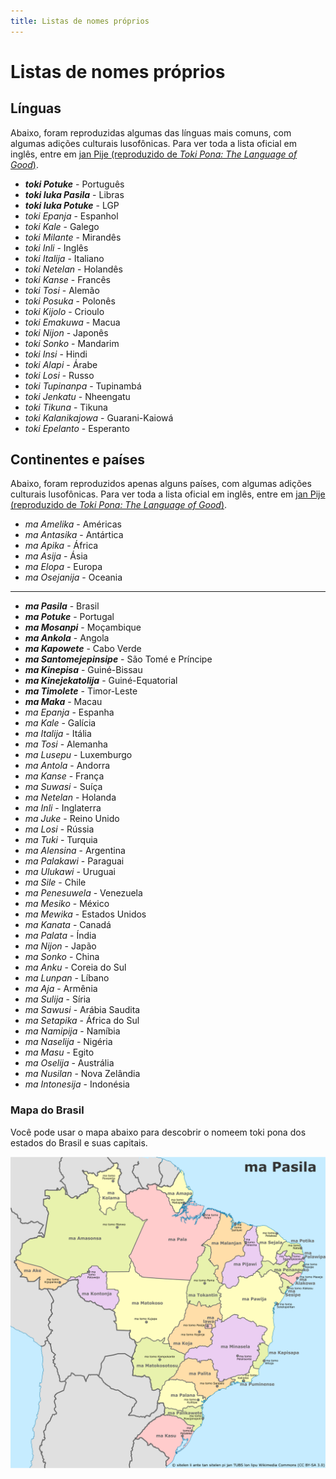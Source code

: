 ```yaml
---
title: Listas de nomes próprios
---
```

# Listas de nomes próprios

## Línguas

Abaixo, foram reproduzidas algumas das línguas mais comuns, com algumas adições culturais lusofônicas. Para ver toda a lista oficial em inglês, entre em [jan Pije (reproduzido de _Toki Pona: The Language of Good_)](http://tokipona.net/tp/janpije/languagenames.php).

- **_toki Potuke_** - Português
- **_toki luka Pasila_** - Libras
- **_toki luka Potuke_** - LGP
- _toki Epanja_ - Espanhol
- _toki Kale_ - Galego
- _toki Milante_ - Mirandês
- _toki Inli_ - Inglês
- _toki Italija_ - Italiano
- _toki Netelan_ - Holandês
- _toki Kanse_ - Francês
- _toki Tosi_ - Alemão
- _toki Posuka_ - Polonês
- _toki Kijolo_ - Crioulo
- _toki Emakuwa_ - Macua
- _toki Nijon_ - Japonês
- _toki Sonko_ - Mandarim
- _toki Insi_ - Hindi
- _toki Alapi_ - Árabe
- _toki Losi_ - Russo
- _toki Tupinanpa_ - Tupinambá
- _toki Jenkatu_ - Nheengatu
- _toki Tikuna_ - Tikuna
- _toki Kalanikajowa_ - Guarani-Kaiowá
- _toki Epelanto_ - Esperanto

## Continentes e países

Abaixo, foram reproduzidos apenas alguns países, com algumas adições culturais lusofônicas. Para ver toda a lista oficial em inglês, entre em [jan Pije (reproduzido de _Toki Pona: The Language of Good_)](http://tokipona.net/tp/janpije/placenames.php).

- _ma Amelika_ - Américas
- _ma Antasika_ - Antártica
- _ma Apika_ - África
- _ma Asija_ - Ásia
- _ma Elopa_ - Europa
- _ma Osejanija_ - Oceania

---

- **_ma Pasila_** - Brasil
- **_ma Potuke_** - Portugal
- **_ma Mosanpi_** - Moçambique
- **_ma Ankola_** - Angola
- **_ma Kapowete_** - Cabo Verde
- **_ma Santomejepinsipe_** - São Tomé e Príncipe
- **_ma Kinepisa_** - Guiné-Bissau
- **_ma Kinejekatolija_** - Guiné-Equatorial
- **_ma Timolete_** - Timor-Leste
- **_ma Maka_** - Macau
- _ma Epanja_ - Espanha
- _ma Kale_ - Galícia
- _ma Italija_ - Itália
- _ma Tosi_ - Alemanha
- _ma Lusepu_ - Luxemburgo
- _ma Antola_ - Andorra
- _ma Kanse_ - França
- _ma Suwasi_ - Suíça
- _ma Netelan_ - Holanda
- _ma Inli_ - Inglaterra
- _ma Juke_ - Reino Unido
- _ma Losi_ - Rússia
- _ma Tuki_ - Turquia
- _ma Alensina_ - Argentina
- _ma Palakawi_ - Paraguai
- _ma Ulukawi_ - Uruguai
- _ma Sile_ - Chile
- _ma Penesuwela_ - Venezuela
- _ma Mesiko_ - México
- _ma Mewika_ - Estados Unidos
- _ma Kanata_ - Canadá
- _ma Palata_ - Índia
- _ma Nijon_ - Japão
- _ma Sonko_ - China
- _ma Anku_ - Coreia do Sul
- _ma Lunpan_ - Líbano
- _ma Aja_ - Armênia
- _ma Sulija_ - Síria
- _ma Sawusi_ - Arábia Saudita
- _ma Setapika_ - África do Sul
- _ma Namipija_ - Namíbia
- _ma Naselija_ - Nigéria
- _ma Masu_ - Egito
- _ma Oselija_ - Austrália
- _ma Nusilan_ - Nova Zelândia
- _ma Intonesija_ - Indonésia

### Mapa do Brasil

Você pode usar o mapa abaixo para descobrir o nomeem toki pona dos estados do Brasil e suas capitais.

![ma Pasila](../img/ma_Pasila.png)
